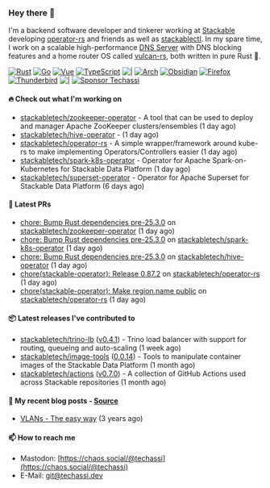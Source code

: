 ### Hey there 👋

I'm a backend software developer and tinkerer working at [Stackable][stackable] developing
[operator-rs][op-rs] and friends as well as [stackablectl][sctl]. In my spare time, I work
on a scalable high-performance [DNS Server][portal] with DNS blocking features and a home
router OS called [vulcan-rs][vulcan], both written in pure Rust 🦀.

[sctl]: https://github.com/stackabletech/stackable-cockpit
[op-rs]: https://github.com/stackabletech/operator-rs
[stackable]: https://github.com/stackabletech
[portal]: https://github.com/portal-rs/portal
[vulcan]: https://github.com/vulcan-rs

[![Rust](https://img.shields.io/badge/-Rust-141414?style=flat&logo=rust&logoColor=%23f97f39)](https://www.rust-lang.org/)
[![Go](https://img.shields.io/badge/-Go-141414?style=flat&logo=go&logoColor=%23f97f39)](https://go.dev/)
[![Vue](https://img.shields.io/badge/-Vue-141414?style=flat&logo=vuedotjs&logoColor=%23f97f39)](https://vuejs.org/)
[![TypeScript](https://img.shields.io/badge/-TypeScript-141414?style=flat&logo=typescript&logoColor=%23f97f39)](https://www.typescriptlang.org/)
![|](https://img.shields.io/badge/-%7C-141414?style=flat&logoColor=%23f97f39)
[![Arch](https://img.shields.io/badge/-Arch-141414?style=flat&logo=archlinux&logoColor=%23f97f39)](https://archlinux.org/)
[![Obsidian](https://img.shields.io/badge/-Obsidian-141414?style=flat&logo=obsidian&logoColor=%23f97f39)](https://obsidian.md/)
[![Firefox](https://img.shields.io/badge/-Firefox-141414?style=flat&logo=firefox&logoColor=%23f97f39)](https://www.mozilla.org/en-US/firefox/new/)
[![Thunderbird](https://img.shields.io/badge/-Thunderbird-141414?style=flat&logo=thunderbird&logoColor=%23f97f39)](https://www.thunderbird.net/en-US/)
![|](https://img.shields.io/badge/-%7C-141414?style=flat&logoColor=%23f97f39)
[![Sponsor Techassi](https://img.shields.io/badge/-Sponsor-141414?style=flat&logo=github&logoColor=%23f97f39)](https://github.com/sponsors/Techassi)

#### 🔥 Check out what I'm working on


- [stackabletech/zookeeper-operator](https://github.com/stackabletech/zookeeper-operator) - A tool that can be used to deploy and manager Apache ZooKeeper clusters/ensembles (1 day ago)
- [stackabletech/hive-operator](https://github.com/stackabletech/hive-operator) -  (1 day ago)
- [stackabletech/operator-rs](https://github.com/stackabletech/operator-rs) - A simple wrapper/framework around kube-rs to make implementing Operators/Controllers easier (1 day ago)
- [stackabletech/spark-k8s-operator](https://github.com/stackabletech/spark-k8s-operator) - Operator for Apache Spark-on-Kubernetes for Stackable Data Platform (1 day ago)
- [stackabletech/superset-operator](https://github.com/stackabletech/superset-operator) - Operator for Apache Superset for Stackable Data Platform (6 days ago)

#### 🧪 Latest PRs


- [chore: Bump Rust dependencies pre-25.3.0](https://github.com/stackabletech/zookeeper-operator/pull/921) on [stackabletech/zookeeper-operator](https://github.com/stackabletech/zookeeper-operator) (1 day ago)
- [chore: Bump Rust dependencies pre-25.3.0](https://github.com/stackabletech/spark-k8s-operator/pull/533) on [stackabletech/spark-k8s-operator](https://github.com/stackabletech/spark-k8s-operator) (1 day ago)
- [chore: Bump Rust dependencies pre-25.3.0](https://github.com/stackabletech/hive-operator/pull/577) on [stackabletech/hive-operator](https://github.com/stackabletech/hive-operator) (1 day ago)
- [chore(stackable-operator): Release 0.87.2](https://github.com/stackabletech/operator-rs/pull/981) on [stackabletech/operator-rs](https://github.com/stackabletech/operator-rs) (1 day ago)
- [chore(stackable-operator): Make region.name public](https://github.com/stackabletech/operator-rs/pull/980) on [stackabletech/operator-rs](https://github.com/stackabletech/operator-rs) (1 day ago)

#### 📦 Latest releases I've contributed to


- [stackabletech/trino-lb](https://github.com/stackabletech/trino-lb/releases/tag/v0.4.1) ([v0.4.1](https://github.com/stackabletech/trino-lb/releases/tag/v0.4.1)) - Trino load balancer with support for routing, queueing and auto-scaling (1 week ago)
- [stackabletech/image-tools](https://github.com/stackabletech/image-tools/releases/tag/0.0.14) ([0.0.14](https://github.com/stackabletech/image-tools/releases/tag/0.0.14)) - Tools to manipulate container images of the Stackable Data Platform (1 month ago)
- [stackabletech/actions](https://github.com/stackabletech/actions/releases/tag/v0.7.0) ([v0.7.0](https://github.com/stackabletech/actions/releases/tag/v0.7.0)) - A collection of GitHub Actions used across Stackable repositories (1 month ago)

#### 📜 My recent blog posts - [Source](https://github.com/Techassi/page)


- [VLANs - The easy way](https://techassi.dev/posts/vlans-the-easy-way/) (3 years ago)

#### 📫 How to reach me

- Mastodon: [https://chaos.social/@techassi](https://chaos.social/@techassi)
- E-Mail: git@techassi.dev
